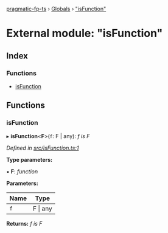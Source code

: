 [pragmatic-fp-ts](../README.md) › [Globals](../globals.md) › ["isFunction"](_isfunction_.md)

# External module: "isFunction"

## Index

### Functions

* [isFunction](_isfunction_.md#isfunction)

## Functions

###  isFunction

▸ **isFunction**<**F**>(`f`: F | any): *f is F*

*Defined in [src/isFunction.ts:1](https://github.com/hermann-p/pragmatic-fp-ts/blob/1e5cfe0/src/isFunction.ts#L1)*

**Type parameters:**

▪ **F**: *function*

**Parameters:**

Name | Type |
------ | ------ |
`f` | F &#124; any |

**Returns:** *f is F*
